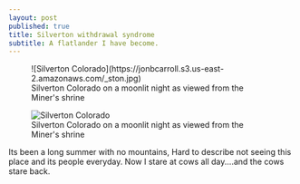 ```yaml
---
layout: post
published: true
title: Silverton withdrawal syndrome
subtitle: A flatlander I have become.
---
```

<figure>
![Silverton Colorado](https://jonbcarroll.s3.us-east-2.amazonaws.com/_ston.jpg)
  <figcaption> Silverton Colorado on a moonlit night as viewed from the Miner's shrine</figcaption>
  </figure>
  
<figure>
  <img src="https://jonbcarroll.s3.us-east-2.amazonaws.com/_ston.jpg" alt="Silverton Colorado">
    <figcaption> Silverton Colorado on a moonlit night as viewed from the Miner's shrine</figcaption>
  </figure>
  
Its been a long summer with no mountains, 
Hard to describe not seeing this place and its people everyday. Now I stare at cows all day....and the cows stare back.

